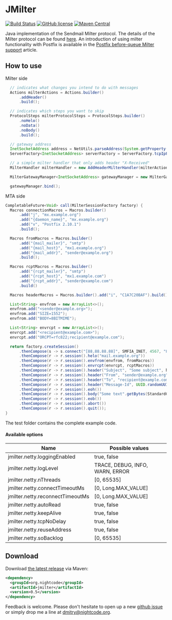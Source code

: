 # JMilter

[![Build Status](https://github.com/nightcode/jmilter/actions/workflows/maven.yml/badge.svg)](https://github.com/nightcode/jmilter/actions/workflows/maven.yml)
[![GitHub license](https://img.shields.io/github/license/nightcode/jmilter.svg)](https://github.com/nightcode/jmilter/blob/master/LICENSE)
[![Maven Central](https://img.shields.io/maven-central/v/org.nightcode/jmilter.svg)](http://search.maven.org/#search%7Cga%7C1%7Cg%3Aorg.nightcode%20AND%20a%3Ajmilter)

Java implementation of the Sendmail Milter protocol. The details of the Milter protocol can be found [here][1].
An introduction of using milter functionality with Postfix is available in the [Postfix before-queue Milter support][2] article.

How to use
----------

Milter side

```java
  // indicates what changes you intend to do with messages
  Actions milterActions = Actions.builder()
      .addHeader()
      .build();

  // indicates which steps you want to skip
  ProtocolSteps milterProtocolSteps = ProtocolSteps.builder()
      .noHelo()
      .noData()
      .noBody()
      .build();

  // gateway address
  InetSocketAddress address = NetUtils.parseAddress(System.getProperty("jmilter.address", "0.0.0.0:4545"));
  ServerFactory<InetSocketAddress> serverFactory = ServerFactory.tcpIpFactory(address);

  // a simple milter handler that only adds header "X-Received"
  MilterHandler milterHandler = new AddHeaderMilterHandler(milterActions, milterProtocolSteps);

  MilterGatewayManager<InetSocketAddress> gatewayManager = new MilterGatewayManager<>(serverFactory, milterHandler);

  gatewayManager.bind();
```

MTA side

```java
CompletableFuture<Void> call(MilterSessionFactory factory) {
  Macros connectionMacros = Macros.builder()
      .add("j", "mx.example.org")
      .add("{daemon_name}", "mx.example.org")
      .add("v", "Postfix 2.10.1")
      .build();

  Macros fromMacros = Macros.builder()
      .add("{mail_mailer}", "smtp")
      .add("{mail_host}", "mx1.example.org")
      .add("{mail_addr}", "sender@example.org")
      .build();

  Macros rcptMacros = Macros.builder()
      .add("{rcpt_mailer}", "smtp")
      .add("{rcpt_host}", "mx1.example.com")
      .add("{rcpt_addr}", "sender@example.com")
      .build()

  Macros headerMacros = Macros.builder().add("i", "C1A7C20BAF").build();

  List<String> envfrom = new ArrayList<>();
  envfrom.add("<sender@example.org>");
  envfrom.add("SIZE=1552");
  envfrom.add("BODY=8BITMIME");

  List<String> envrcpt = new ArrayList<>();
  envrcpt.add("<recipient@example.com>");
  envrcpt.add("ORCPT=rfc822;recipient@example.com");

  return factory.createSession()
      .thenCompose(s -> s.connect("[88.88.88.88]", SMFIA_INET, 4567, "88.88.88.88", connectionMacros))
      .thenCompose(r -> r.session().helo("mail.example.org"))
      .thenCompose(r -> r.session().envfrom(envfrom, fromMacros))
      .thenCompose(r -> r.session().envrcpt(envrcpt, rcptMacros))
      .thenCompose(r -> r.session().header("Subject", "Some subject", headerMacros))
      .thenCompose(r -> r.session().header("From", "sender@example.org", headerMacros))
      .thenCompose(r -> r.session().header("To", "recipient@example.com", headerMacros))
      .thenCompose(r -> r.session().header("Message-Id", UUID.randomUUID() + "@example.org", headerMacros))
      .thenCompose(r -> r.session().eoh())
      .thenCompose(r -> r.session().body("Some text".getBytes(StandardCharsets.UTF_8)))
      .thenCompose(r -> r.session().eob())
      .thenCompose(r -> r.session().abort())
      .thenCompose(r -> r.session().quit());
}

```

The test folder contains the complete example code.

#### Available options

| Name                             | Possible values                 |
|----------------------------------|---------------------------------|
| jmilter.netty.loggingEnabled     | true, false                     |
| jmilter.netty.logLevel           | TRACE, DEBUG, INFO, WARN, ERROR |
| jmilter.netty.nThreads           | [0, 65535]                      |
| jmilter.netty.connectTimeoutMs   | [0, Long.MAX_VALUE]             |
| jmilter.netty.reconnectTimeoutMs | [0, Long.MAX_VALUE]             |
| jmilter.netty.autoRead           | true, false                     |
| jmilter.netty.keepAlive          | true, false                     |
| jmilter.netty.tcpNoDelay         | true, false                     |
| jmilter.netty.reuseAddress       | true, false                     |
| jmilter.netty.soBacklog          | [0, 65535]                      |

Download
--------

Download [the latest release][3] via Maven:
```xml
<dependency>
  <groupId>org.nightcode</groupId>
  <artifactId>jmilter</artifactId>
  <version>0.5</version>
</dependency>
```

Feedback is welcome. Please don't hesitate to open up a new [github issue](https://github.com/nightcode/jmilter/issues) or simply drop me a line at <dmitry@nightcode.org>.


 [1]: https://raw.githubusercontent.com/avar/sendmail-pmilter/master/doc/milter-protocol.txt
 [2]: http://www.postfix.org/MILTER_README.html
 [3]: https://oss.sonatype.org/service/local/artifact/maven/redirect?r=releases&g=org.nightcode&a=jmilter&v=LATEST
